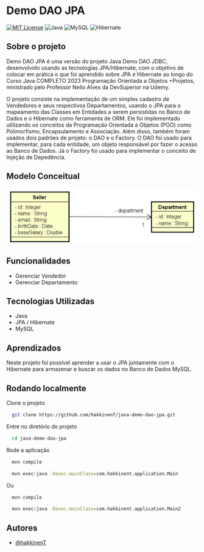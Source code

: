 # Demo DAO JPA 

[![MIT License](https://img.shields.io/badge/License-MIT-green.svg?style=for-the-badge)](https://github.com/hakkinenT/java-demo-dao-jdbc/blob/master/LICENSE) 
![Java](https://img.shields.io/badge/java-%23ED8B00.svg?style=for-the-badge&logo=openjdk&logoColor=white)
![MySQL](https://img.shields.io/badge/mysql-%2300f.svg?style=for-the-badge&logo=mysql&logoColor=white)
![Hibernate](https://img.shields.io/badge/Hibernate-59666C?style=for-the-badge&logo=Hibernate&logoColor=white)

## Sobre o projeto
Demo DAO JPA é uma versão do projeto Java Demo DAO JDBC, desenvolvido usando as tecnologias JPA/Hibernate, com o objetivo de colocar em prática o que foi aprendido sobre JPA e Hibernate ao longo do Curso Java COMPLETO 2023 Programação Orientada a Objetos +Projetos, ministrado pelo Professor Nelio Alves da DevSuperior na Udemy.

O projeto consiste na implementação de um simples cadastro de Vendedores e seus respectivos Departamentos, usando o JPA para o mapeamento das Classes em Entidades a serem persistidas no Banco de Dados e o Hibernate como ferramenta de ORM. Ele foi implementado utilizando os conceitos da Programação Orientada a Objetos (POO) como Polimorfismo, Encapsulamento e Associação. Além disso, também foram usados dois padrões de projeto: o DAO e o Factory. O DAO foi usado para implementar, para cada entidade, um objeto responsável por fazer o acesso ao Banco de Dados. Já o Factory foi usado para implementar o conceito de Injeção de Depedência.

## Modelo Conceitual
![Modelo Conceitual](https://github.com/hakkinenT/assets/blob/master/java-projects/java-jdbc/modelo-conceitual-projeto.png)

## Funcionalidades

- Gerenciar Vendedor
- Gerenciar Departamento


## Tecnologias Utilizadas
- Java
- JPA / Hibernate
- MySQL

## Aprendizados

Neste projeto foi possível aprender a usar o JPA juntamente com o Hibernate para armazenar e buscar os dados no Banco de Dados MySQL.


## Rodando localmente

Clone o projeto

```bash
  git clone https://github.com/hakkinenT/java-demo-dao-jpa.git
```

Entre no diretório do projeto

```bash
  cd java-demo-dao-jpa
```

Rode a aplicação

```bash
  mvn compile
```

```bash
  mvn exec:java -Dexec.mainClass=com.hakkinent.application.Main
```

Ou

```bash
  mvn compile
```

```bash
  mvn exec:java -Dexec.mainClass=com.hakkinent.application.Main2
```


## Autores

- [@hakkinenT](https://github.com/hakkinenT)
